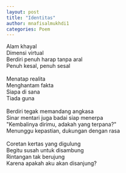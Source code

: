 ```yaml
---
layout: post
title: "Identitas"
author: mnafisalmukhdi1
categories: Poem
---
```

Alam khayal<br>
Dimensi virtual<br>
Berdiri penuh harap tanpa aral<br>
Penuh kesal, penuh sesal<br>
<br>
Menatap realita<br>
Menghantam fakta<br>
Siapa di sana<br>
Tiada guna<br>
<br>
Berdiri tegak memandang angkasa<br>
Sinar mentari juga badai siap menerpa<br>
"Kembalinya dirimu, adakah yang terpana?"<br>
Menunggu kepastian, dukungan dengan rasa<br>
<br>
Coretan kertas yang digulung<br>
Begitu susah untuk disambung<br>
Rintangan tak berujung<br>
Karena apakah aku akan disanjung?
